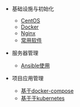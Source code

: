 - 基础设施与初始化
  - [CentOS](/zh-cn/centos.md)
  - [Docker](/zh-cn/docker.md)
  - [Nginx](/zh-cn/nginx.md)
  - [常用软件](/zh-cn/software.md)

- 服务器管理
  - [Ansible使用](/zh-cn/ansible.md)

- 项目应用管理
  - [基于docker-compose](/zh-cn/docker-compose.md)
  - [基于于kubernetes](/zh-cn/kubernetes.md)


  
